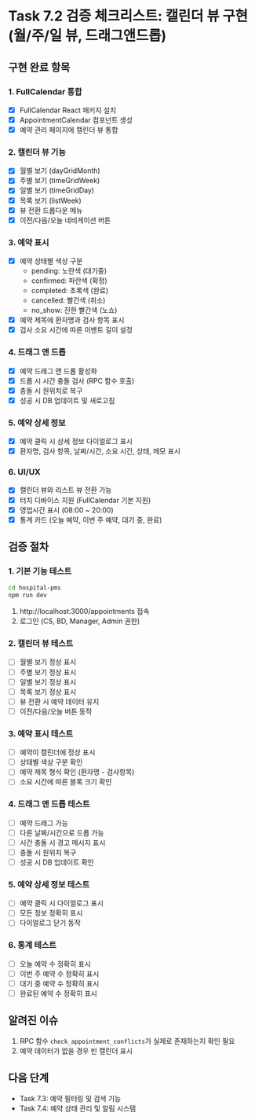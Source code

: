 # Task 7.2 검증 체크리스트: 캘린더 뷰 구현 (월/주/일 뷰, 드래그앤드롭)

## 구현 완료 항목

### 1. FullCalendar 통합
- [x] FullCalendar React 패키지 설치
- [x] AppointmentCalendar 컴포넌트 생성
- [x] 예약 관리 페이지에 캘린더 뷰 통합

### 2. 캘린더 뷰 기능
- [x] 월별 보기 (dayGridMonth)
- [x] 주별 보기 (timeGridWeek)
- [x] 일별 보기 (timeGridDay)
- [x] 목록 보기 (listWeek)
- [x] 뷰 전환 드롭다운 메뉴
- [x] 이전/다음/오늘 네비게이션 버튼

### 3. 예약 표시
- [x] 예약 상태별 색상 구분
  - pending: 노란색 (대기중)
  - confirmed: 파란색 (확정)
  - completed: 초록색 (완료)
  - cancelled: 빨간색 (취소)
  - no_show: 진한 빨간색 (노쇼)
- [x] 예약 제목에 환자명과 검사 항목 표시
- [x] 검사 소요 시간에 따른 이벤트 길이 설정

### 4. 드래그 앤 드롭
- [x] 예약 드래그 앤 드롭 활성화
- [x] 드롭 시 시간 충돌 검사 (RPC 함수 호출)
- [x] 충돌 시 원위치로 복구
- [x] 성공 시 DB 업데이트 및 새로고침

### 5. 예약 상세 정보
- [x] 예약 클릭 시 상세 정보 다이얼로그 표시
- [x] 환자명, 검사 항목, 날짜/시간, 소요 시간, 상태, 메모 표시

### 6. UI/UX
- [x] 캘린더 뷰와 리스트 뷰 전환 가능
- [x] 터치 디바이스 지원 (FullCalendar 기본 지원)
- [x] 영업시간 표시 (08:00 ~ 20:00)
- [x] 통계 카드 (오늘 예약, 이번 주 예약, 대기 중, 완료)

## 검증 절차

### 1. 기본 기능 테스트
```bash
cd hospital-pms
npm run dev
```
1. http://localhost:3000/appointments 접속
2. 로그인 (CS, BD, Manager, Admin 권한)

### 2. 캘린더 뷰 테스트
- [ ] 월별 보기 정상 표시
- [ ] 주별 보기 정상 표시
- [ ] 일별 보기 정상 표시
- [ ] 목록 보기 정상 표시
- [ ] 뷰 전환 시 예약 데이터 유지
- [ ] 이전/다음/오늘 버튼 동작

### 3. 예약 표시 테스트
- [ ] 예약이 캘린더에 정상 표시
- [ ] 상태별 색상 구분 확인
- [ ] 예약 제목 형식 확인 (환자명 - 검사항목)
- [ ] 소요 시간에 따른 블록 크기 확인

### 4. 드래그 앤 드롭 테스트
- [ ] 예약 드래그 가능
- [ ] 다른 날짜/시간으로 드롭 가능
- [ ] 시간 충돌 시 경고 메시지 표시
- [ ] 충돌 시 원위치 복구
- [ ] 성공 시 DB 업데이트 확인

### 5. 예약 상세 정보 테스트
- [ ] 예약 클릭 시 다이얼로그 표시
- [ ] 모든 정보 정확히 표시
- [ ] 다이얼로그 닫기 동작

### 6. 통계 테스트
- [ ] 오늘 예약 수 정확히 표시
- [ ] 이번 주 예약 수 정확히 표시
- [ ] 대기 중 예약 수 정확히 표시
- [ ] 완료된 예약 수 정확히 표시

## 알려진 이슈
1. RPC 함수 `check_appointment_conflicts`가 실제로 존재하는지 확인 필요
2. 예약 데이터가 없을 경우 빈 캘린더 표시

## 다음 단계
- Task 7.3: 예약 필터링 및 검색 기능
- Task 7.4: 예약 상태 관리 및 알림 시스템